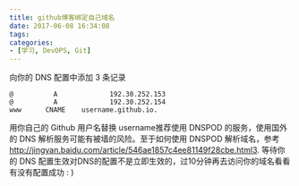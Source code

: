 ```yaml
---
title: github博客绑定自己域名
date: 2017-06-08 16:34:08
tags:
categories:
- [学习, DevOPS, Git]
---
```

向你的 DNS 配置中添加 3 条记录
<!--more-->
```
@          A             192.30.252.153
@          A             192.30.252.154
www      CNAME    username.github.io.
```
用你自己的 Github 用户名替换 username推荐使用 DNSPOD 的服务，使用国外的 DNS 解析服务可能有被墙的风险。至于如何使用 DNSPOD 解析域名，参考
http://jingyan.baidu.com/article/546ae1857c4ee81149f28cbe.html3. 等待你的 DNS 配置生效对DNS的配置不是立即生效的，过10分钟再去访问你的域名看看有没有配置成功 : )
